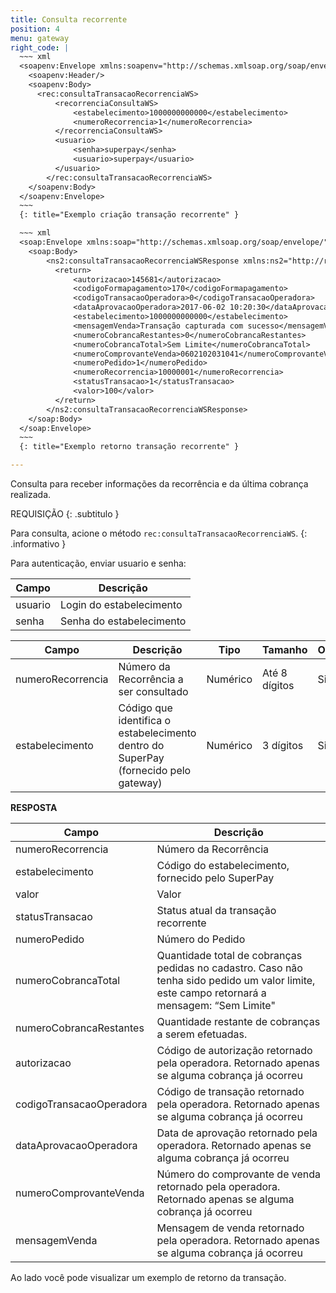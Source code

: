 ```yaml
---
title: Consulta recorrente
position: 4
menu: gateway
right_code: |
  ~~~ xml
  <soapenv:Envelope xmlns:soapenv="http://schemas.xmlsoap.org/soap/envelope/" xmlns:rec="http://recorrencia.webservices.superpay.ernet.com.br/">
    <soapenv:Header/>
    <soapenv:Body>
      <rec:consultaTransacaoRecorrenciaWS>
          <recorrenciaConsultaWS>
              <estabelecimento>1000000000000</estabelecimento>
              <numeroRecorrencia>1</numeroRecorrencia>
          </recorrenciaConsultaWS>
          <usuario>
              <senha>superpay</senha>
              <usuario>superpay</usuario>
          </usuario>
        </rec:consultaTransacaoRecorrenciaWS>
    </soapenv:Body>
  </soapenv:Envelope>
  ~~~
  {: title="Exemplo criação transação recorrente" }

  ~~~ xml
  <soap:Envelope xmlns:soap="http://schemas.xmlsoap.org/soap/envelope/">
    <soap:Body>
        <ns2:consultaTransacaoRecorrenciaWSResponse xmlns:ns2="http://recorrencia.webservices.superpay.ernet.com.br/">
          <return>
              <autorizacao>145681</autorizacao>
              <codigoFormapagamento>170</codigoFormapagamento>
              <codigoTransacaoOperadora>0</codigoTransacaoOperadora>
              <dataAprovacaoOperadora>2017-06-02 10:20:30</dataAprovacaoOperadora>
              <estabelecimento>1000000000000</estabelecimento>
              <mensagemVenda>Transação capturada com sucesso</mensagemVenda>
              <numeroCobrancaRestantes>0</numeroCobrancaRestantes>
              <numeroCobrancaTotal>Sem Limite</numeroCobrancaTotal>
              <numeroComprovanteVenda>0602102031041</numeroComprovanteVenda>
              <numeroPedido>1</numeroPedido>
              <numeroRecorrencia>10000001</numeroRecorrencia>
              <statusTransacao>1</statusTransacao>
              <valor>100</valor>
          </return>
        </ns2:consultaTransacaoRecorrenciaWSResponse>
    </soap:Body>
  </soap:Envelope>
  ~~~
  {: title="Exemplo retorno transação recorrente" }

---
```


Consulta para receber informações da recorrência e da última cobrança realizada.


REQUISIÇÃO
{: .subtitulo }

<i class="fa fa-info-circle" aria-hidden="true"></i> Para consulta, acione o método `rec:consultaTransacaoRecorrenciaWS`.
{: .informativo }

Para autenticação, enviar usuario e senha:

| Campo   | Descrição                |
|---------|--------------------------|
| usuario | Login do estabelecimento |
| senha   | Senha do estabelecimento |


| Campo             | Descrição                                                                           | Tipo     | Tamanho       | Obrigatório |
|-------------------|-------------------------------------------------------------------------------------|----------|---------------|-------------|
| numeroRecorrencia | Número da Recorrência a ser consultado                                              | Numérico | Até 8 dígitos | Sim         |
| estabelecimento   | Código que identifica o estabelecimento dentro do SuperPay (fornecido pelo gateway) | Numérico | 3 dígitos     | Sim         |

**RESPOSTA**

| Campo                    | Descrição                                                                                                                                    |
|--------------------------|----------------------------------------------------------------------------------------------------------------------------------------------|
| numeroRecorrencia        | Número da Recorrência                                                                                                                        |
| estabelecimento          | Código do estabelecimento, fornecido pelo SuperPay                                                                                           |
| valor                    | Valor                                                                                                                                        |
| statusTransacao          | Status atual da transação recorrente                                                                                                         |
| numeroPedido             | Número do Pedido                                                                                                                             |
| numeroCobrancaTotal      | Quantidade total de cobranças pedidas no cadastro. Caso não tenha sido pedido um valor limite, este campo retornará a mensagem: “Sem Limite" |
| numeroCobrancaRestantes  | Quantidade restante de cobranças a serem efetuadas.                                                                                          |
| autorizacao              | Código de autorização retornado pela operadora. Retornado apenas se alguma cobrança já ocorreu                                               |
| codigoTransacaoOperadora | Código de transação retornado pela operadora. Retornado apenas se alguma cobrança já ocorreu                                                 |
| dataAprovacaoOperadora   | Data de aprovação retornado pela operadora. Retornado apenas se alguma cobrança já ocorreu                                                   |
| numeroComprovanteVenda   | Número do comprovante de venda retornado pela operadora. Retornado apenas se alguma cobrança já ocorreu                                      |
| mensagemVenda            | Mensagem de venda retornado pela operadora. Retornado apenas se alguma cobrança já ocorreu                                                   |

Ao lado você pode visualizar um exemplo de retorno da transação.
